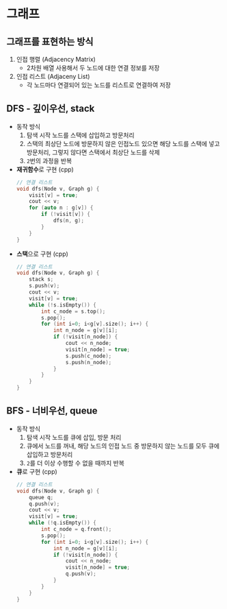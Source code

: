 # 그래프
## 그래프를 표현하는 방식
1. 인접 행렬 (Adjacency Matrix)
    - 2차원 배열 사용해서 두 노드에 대한 연결 정보를 저장
2. 인접 리스트 (Adjaceny List)
    - 각 노드마다 연결되어 있는 노드를 리스트로 연결하여 저장

## DFS - 깊이우선, stack
- 동작 방식
    1. 탐색 시작 노드를 스택에 삽입하고 방문처리
    2. 스택의 최상단 노드에 방문하지 않은 인접노드 있으면 해당 노드를 스택에 넣고 방문처리, 그렇지 않다면 스택에서 최상단 노드를 삭제
    3. `2`번의 과정을 반복
- **재귀함수**로 구현 (cpp)
    ~~~cpp
    // 연결 리스트
    void dfs(Node v, Graph g) {
        visit[v] = true;
        cout << v;
        for (auto n : g[v]) {
            if (!visit[v]) {
                dfs(n, g);
            }
        }
    }
    ~~~
- **스택**으로 구현 (cpp)
    ~~~cpp
    // 연결 리스트
    void dfs(Node v, Graph g) {
        stack s;
        s.push(v);
        cout << v;
        visit[v] = true;
        while (!s.isEmpty()) {
            int c_node = s.top();
            s.pop();
            for (int i=0; i<g[v].size(); i++) {
                int n_node = g[v][i];
                if (!visit[n_node]) {
                    cout << n_node;
                    visit[n_node] = true;
                    s.push(c_node);
                    s.push(n_node);
                }
            }
        }
    }
    ~~~
## BFS - 너비우선, queue
- 동작 방식
    1. 탐색 시작 노드를 큐에 삽입, 방문 처리
    2. 큐에서 노드를 꺼내, 해당 노드의 인접 노드 중 방문하지 않는 노드를 모두 큐에 삽입하고 방문처리
    3. `2`를 더 이상 수행할 수 없을 때까지 반복
- **큐**로 구현 (cpp)
    ~~~cpp
    // 연결 리스트
    void dfs(Node v, Graph g) {
        queue q;
        q.push(v);
        cout << v;
        visit[v] = true;
        while (!q.isEmpty()) {
            int c_node = q.front();
            s.pop();
            for (int i=0; i<g[v].size(); i++) {
                int n_node = g[v][i];
                if (!visit[n_node]) {
                    cout << n_node;
                    visit[n_node] = true;
                    q.push(v);
                }
            }
        }
    }
    ~~~